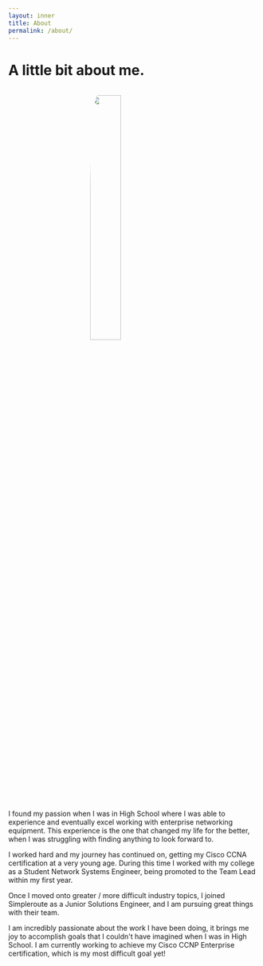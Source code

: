 ```yaml
---
layout: inner
title: About
permalink: /about/
---
```

# A little bit about me.
<div class='body' style="height: 100vh;">
<div class="hero-img">
<img src="{{ site.url }}/img/connor.jpg" style="border-radius: 15%; width: 35%; display: block; margin: auto; padding: 3%">
</div>

<p> I found my passion when I was in High School where I was able to experience and eventually excel working with enterprise networking equipment. 
This experience is the one that changed my life for the better, when I was struggling with finding anything to look forward to. </p>

<p>I worked hard and my journey has continued on, getting my Cisco CCNA certification at a very young age. During this time I worked with my college as a Student Network Systems Engineer, being promoted to the Team Lead within my first year.

<p>Once I moved onto greater / more difficult industry topics, I joined Simpleroute as a Junior Solutions Engineer, and I am pursuing great things with their team.</p>

<p>I am incredibly passionate about the work I have been doing, it brings me joy to accomplish goals that I couldn't have imagined when I was in High School. 
I am currently working to achieve my Cisco CCNP Enterprise certification, which is my most difficult goal yet!</p>
</div>